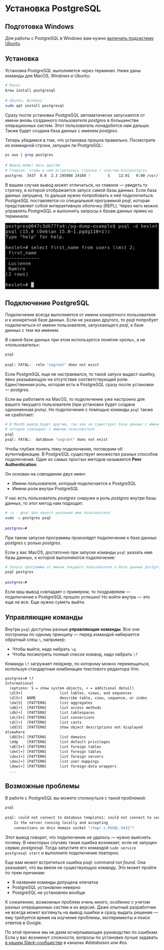 # Установка PostgreSQL

## Подготовка Windows

Для работы с PostgreSQL в Windows вам нужно [включить подсистему Ubuntu](https://guides.hexlet.io/ru/ubuntu-linux-in-windows/).

## Установка

Установка PostgreSQL выполняется через терминал. Ниже даны команды для MacOS, Windows и Ubuntu:

```bash
# Macos
brew install postgresql

# Ubuntu, Windows
sudo apt install postgresql
```

Сразу после установки PostgreSQL автоматически запускается от имени вновь созданного пользователя _postgres_ в большинстве операционных систем. Этот пользователь понадобится нам дальше. Также будет создана база данных с именем _postgres_.

Теперь убедимся в том, что установка прошла правильно. Посмотрите из командной строки, запущен ли PostgreSQL:

```bash
ps aux | grep postgres

# Вывод может быть другим
# Главное, чтобы в нем встречалась строчка с текстом bin/postgres
postgres  3437  0.0  2.3 295008 24160 ?        S    12:01   0:00 /usr/lib/postgresql/9.5/bin/postgres -D /var/lib/postgresql/9.5/main -c config_file=/etc/postgresql/9.5/main/postgresql.conf
```

В вашем случае вывод может отличаться, но главное — увидеть ту строчку, в которой отображается запуск самой базы данных. Если база данных запущена, то дальше нужно попробовать к ней подключиться. PostgreSQL поставляется со специальной программой *psql*, которая представляет собой интерактивную оболочку (REPL). Через него можно управлять PostgreSQL и выполнять запросы к базам данных прямо из терминала:

![PSQL](assets/postgresql/psql.png)

## Подключение PostgreSQL

Подключение всегда выполняется от имени конкретного пользователя и к конкретной базе данных. Если не указано другого, то *psql* попробует подключиться от имени пользователя, запускающего _psql_, к базе данных с тем же именем.

В самой базе данных при этом используется понятие «роль», а не «пользователь»:

```bash
psql

psql: FATAL:  role "vagrant" does not exist
```

Если PostgreSQL еще не настраивался, то такой запуск выдаст ошибку, явно указывающую на отсутствие соответствующей роли. Единственная роль, которая есть в PostgreSQL сразу после установки — *postgres*.

Если вы работаете на MacOS, то подключение уже настроено для вашего текущего пользователя (при установке будет создана одноименная роль). Но подключение с помощью команды `psql` также не сработает:

```bash
# В MacOS вывод будет другим, так как не существует базы данных с именем,
# которое совпадает с именем пользователя
psql
psql: FATAL:  database "vagrant" does not exist
```

Чтобы глубже понять тему подключения, поговорим об аутентификации. В PostgreSQL существует множество разных способов подключения. Один из самых простых методов называется **Peer Authentication**.

Он основан на совпадении двух имен:

* Имени пользователя, который подключается к PostgreSQL
* Имени роли внутри PostgreSQL

У нас есть пользователь _postgres_ снаружи и роль _postgres_ внутри базы данных, то этот метод нам подходит:

```bash
# -u - флаг для явного указания имя пользователя
sudo -u postgres psql

postgres=#
```

При таком запуске программы произойдет подключение к базе данных _postgres_ с ролью _postgres_.

Если у вас MacOS, достаточно при запуске команды `psql` указать имя базы данных, к которой выполняются подключение:

```bash
# Запуск программы от имени текущего пользователя к базе данных postgres
psql postgres

postgres=#
```

Если ваш вывод совпадает с примером, то поздравляем — подключение к PostgreSQL прошло успешно! Но войти внутрь — это еще не все. Еще нужно суметь выйти.

## Управляющие команды

Внутри `psql` доступны разные **управляющие команды**. Все они построены по одному принципу — перед командой набирается обратный слеш `\`, например:

* Чтобы выйти, надо набрать `\q`
* Чтобы посмотреть полный список команд, надо набрать `\?`

Команда `\?` загружает пейджер, по которому можно перемещаться, используя стандартные комбинации текстового редактора Vim:

    postgres=# \?
    Informational
      (options: S = show system objects, + = additional detail)
      \d[S+]                 list tables, views, and sequences
      \d[S+]  NAME           describe table, view, sequence, or index
      \da[S]  [PATTERN]      list aggregates
      \dA[+]  [PATTERN]      list access methods
      \db[+]  [PATTERN]      list tablespaces
      \dc[S+] [PATTERN]      list conversions
      \dC[+]  [PATTERN]      list casts
      \dd[S]  [PATTERN]      show object descriptions not displayed elsewhere
      \dD[S+] [PATTERN]      list domains
      \ddp    [PATTERN]      list default privileges
      \dE[S+] [PATTERN]      list foreign tables
      \det[+] [PATTERN]      list foreign tables
      \des[+] [PATTERN]      list foreign servers
      \deu[+] [PATTERN]      list user mappings
      \dew[+] [PATTERN]      list foreign-data wrappers
      ...

## Возможные проблемы

В работе с PostgreSQL вы можете столкнуться с такой проблемой:

```bash
psql

psql: could not connect to database template1: could not connect to server: No such file or directory
	Is the server running locally and accepting
	connections on Unix domain socket "/tmp/.s.PGSQL.5432"?
```

Этот вывод говорит, что подключение не удалось — нужно выяснять почему. В некоторых случаях такая ошибка возникает, если не запущен сервис _postgresql_. Тогда запустите его командой `sudo service postgresql start` и выполните подключение повторно.

Еще вам может встретиться ошибка _psql: command not found_. Она указывает, что вы ввели не существующую команду. Это может пройти по трем причинам:

* В названии команды допущена опечатка
* PostgreSQL установлен неверно
* PostgreSQL не установлен вообще

К сожалению, возможных проблем очень много, особенно с учетом разных операционных систем и их версий. Даже опытный разработчик не всегда может взглянуть на вывод ошибки и сразу выдать решение — ему требуется время на изучение проблемы, эксперименты и поиск ответов в Google.

По этой причине мы не даем исчерпывающее руководство по ошибкам. Если у вас возникнут сложности, вопросы по установке лучше задавать [в нашем Slack-сообществе](https://slack-ru.hexlet.io) в каналах _#databases_ или _#os_.
